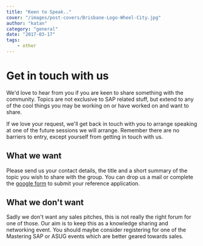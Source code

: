 ```yaml
---
title: "Keen to Speak.."
cover: "/images/post-covers/Brisbane-Logo-Wheel-City.jpg"
author: "katan"
category: "general"
date: "2017-03-17"
tags:
    - other
---
```

# Get in touch with us
We'd love to hear from you if you are keen to share something with the community.  Topics are not exclusive to SAP related stuff, but extend to any of the cool things you may be working on or have worked on and want to share.  

If we love your request, we'll get back in touch with you to arrange speaking at one of the future sessions we will arrange.  Remember there are no barriers to entry, except yourself from getting in touch with us.

## What we want

Please send us your contact details, the title and a short summary of the topic you wish to share with the group.  You can drop us a mail or complete the [google form](https://goo.gl/forms/NiQ9uWiXf6B9nBWI2) to submit your reference application. 


## What we don't want

Sadly we don't want any sales pitches, this is not really the right forum for one of those.  Our aim is to keep this as a knowledge sharing and networking event.  You should maybe consider registering for one of the Mastering SAP or ASUG events which are better geared towards sales.    
